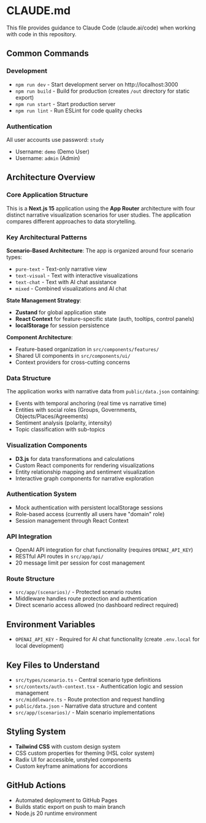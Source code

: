 # CLAUDE.md

This file provides guidance to Claude Code (claude.ai/code) when working with code in this repository.

## Common Commands

### Development
- `npm run dev` - Start development server on http://localhost:3000
- `npm run build` - Build for production (creates `/out` directory for static export)
- `npm run start` - Start production server
- `npm run lint` - Run ESLint for code quality checks

### Authentication
All user accounts use password: `study`
- Username: `demo` (Demo User)
- Username: `admin` (Admin)

## Architecture Overview

### Core Application Structure
This is a **Next.js 15** application using the **App Router** architecture with four distinct narrative visualization scenarios for user studies. The application compares different approaches to data storytelling.

### Key Architectural Patterns

**Scenario-Based Architecture**: The app is organized around four scenario types:
- `pure-text` - Text-only narrative view
- `text-visual` - Text with interactive visualizations
- `text-chat` - Text with AI chat assistance
- `mixed` - Combined visualizations and AI chat

**State Management Strategy**:
- **Zustand** for global application state
- **React Context** for feature-specific state (auth, tooltips, control panels)
- **localStorage** for session persistence

**Component Architecture**:
- Feature-based organization in `src/components/features/`
- Shared UI components in `src/components/ui/`
- Context providers for cross-cutting concerns

### Data Structure
The application works with narrative data from `public/data.json` containing:
- Events with temporal anchoring (real time vs narrative time)
- Entities with social roles (Groups, Governments, Objects/Places/Agreements)
- Sentiment analysis (polarity, intensity)
- Topic classification with sub-topics

### Visualization Components
- **D3.js** for data transformations and calculations
- Custom React components for rendering visualizations
- Entity relationship mapping and sentiment visualization
- Interactive graph components for narrative exploration

### Authentication System
- Mock authentication with persistent localStorage sessions
- Role-based access (currently all users have "domain" role)
- Session management through React Context

### API Integration
- OpenAI API integration for chat functionality (requires `OPENAI_API_KEY`)
- RESTful API routes in `src/app/api/`
- 20 message limit per session for cost management

### Route Structure
- `src/app/(scenarios)/` - Protected scenario routes
- Middleware handles route protection and authentication
- Direct scenario access allowed (no dashboard redirect required)

## Environment Variables
- `OPENAI_API_KEY` - Required for AI chat functionality (create `.env.local` for local development)

## Key Files to Understand
- `src/types/scenario.ts` - Central scenario type definitions
- `src/contexts/auth-context.tsx` - Authentication logic and session management
- `src/middleware.ts` - Route protection and request handling
- `public/data.json` - Narrative data structure and content
- `src/app/(scenarios)/` - Main scenario implementations

## Styling System
- **Tailwind CSS** with custom design system
- CSS custom properties for theming (HSL color system)
- Radix UI for accessible, unstyled components
- Custom keyframe animations for accordions

## GitHub Actions
- Automated deployment to GitHub Pages
- Builds static export on push to main branch
- Node.js 20 runtime environment
